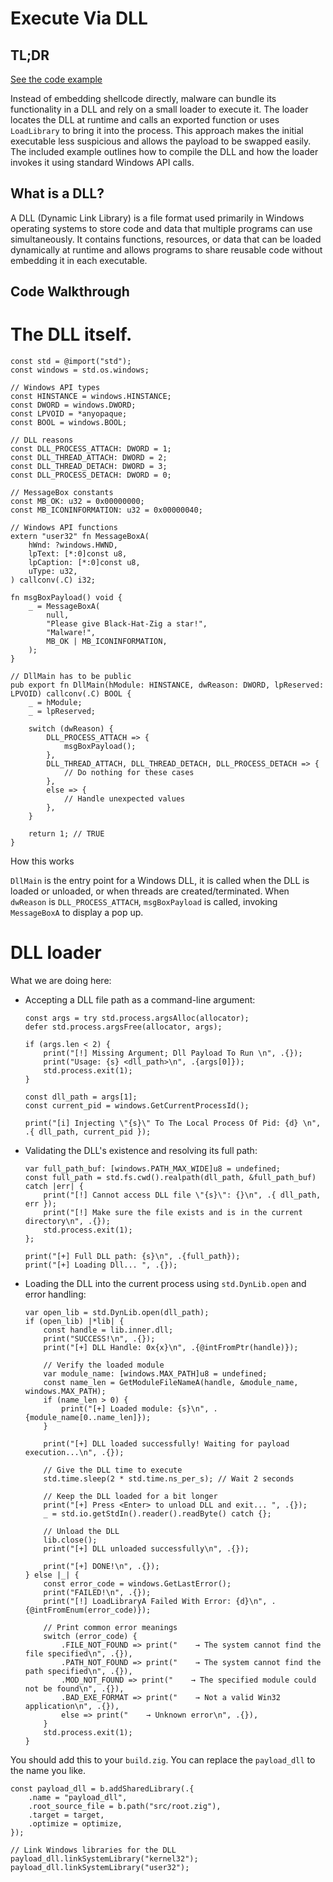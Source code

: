 # Execute Via DLL

## TL;DR

[See the code example](https://github.com/CX330Blake/Black-Hat-Zig/tree/main/src/Payload-Execution/dll)

Instead of embedding shellcode directly, malware can bundle its functionality in
a DLL and rely on a small loader to execute it. The loader locates the DLL at
runtime and calls an exported function or uses `LoadLibrary` to bring it into the
process. This approach makes the initial executable less suspicious and allows
the payload to be swapped easily. The included example outlines how to compile
the DLL and how the loader invokes it using standard Windows API calls.

## What is a DLL?
A DLL (Dynamic Link Library) is a file format used primarily in Windows operating systems to store code and data that multiple programs can use simultaneously. It contains functions, resources, or data that can be loaded dynamically at runtime and allows programs to share reusable code without embedding it in each executable.


## Code Walkthrough


# The DLL itself.

```zig title="root.zig"
const std = @import("std");
const windows = std.os.windows;

// Windows API types
const HINSTANCE = windows.HINSTANCE;
const DWORD = windows.DWORD;
const LPVOID = *anyopaque;
const BOOL = windows.BOOL;

// DLL reasons
const DLL_PROCESS_ATTACH: DWORD = 1;
const DLL_THREAD_ATTACH: DWORD = 2;
const DLL_THREAD_DETACH: DWORD = 3;
const DLL_PROCESS_DETACH: DWORD = 0;

// MessageBox constants
const MB_OK: u32 = 0x00000000;
const MB_ICONINFORMATION: u32 = 0x00000040;

// Windows API functions
extern "user32" fn MessageBoxA(
    hWnd: ?windows.HWND,
    lpText: [*:0]const u8,
    lpCaption: [*:0]const u8,
    uType: u32,
) callconv(.C) i32;

fn msgBoxPayload() void {
    _ = MessageBoxA(
        null,
        "Please give Black-Hat-Zig a star!",
        "Malware!",
        MB_OK | MB_ICONINFORMATION,
    );
}

// DllMain has to be public
pub export fn DllMain(hModule: HINSTANCE, dwReason: DWORD, lpReserved: LPVOID) callconv(.C) BOOL {
    _ = hModule;
    _ = lpReserved;

    switch (dwReason) {
        DLL_PROCESS_ATTACH => {
            msgBoxPayload();
        },
        DLL_THREAD_ATTACH, DLL_THREAD_DETACH, DLL_PROCESS_DETACH => {
            // Do nothing for these cases
        },
        else => {
            // Handle unexpected values
        },
    }

    return 1; // TRUE
}
```

How this works

`DllMain` is the entry point for a Windows DLL, it is called when the DLL is loaded or unloaded, or when threads are created/terminated. When `dwReason` is `DLL_PROCESS_ATTACH`,  `msgBoxPayload` is called, invoking `MessageBoxA` to display a pop up.


# DLL loader

What we are doing here:

- Accepting a DLL file path as a command-line argument:
    ```zig title="main.zig"
    const args = try std.process.argsAlloc(allocator);
    defer std.process.argsFree(allocator, args);

    if (args.len < 2) {
        print("[!] Missing Argument; Dll Payload To Run \n", .{});
        print("Usage: {s} <dll_path>\n", .{args[0]});
        std.process.exit(1);
    }

    const dll_path = args[1];
    const current_pid = windows.GetCurrentProcessId();

    print("[i] Injecting \"{s}\" To The Local Process Of Pid: {d} \n", .{ dll_path, current_pid });
    ```
- Validating the DLL's existence and resolving its full path:
    ```zig title="main.zig"
    var full_path_buf: [windows.PATH_MAX_WIDE]u8 = undefined;
    const full_path = std.fs.cwd().realpath(dll_path, &full_path_buf) catch |err| {
        print("[!] Cannot access DLL file \"{s}\": {}\n", .{ dll_path, err });
        print("[!] Make sure the file exists and is in the current directory\n", .{});
        std.process.exit(1);
    };

    print("[+] Full DLL path: {s}\n", .{full_path});
    print("[+] Loading Dll... ", .{});
    ```
- Loading the DLL into the current process using `std.DynLib.open` and error handling:
    ```zig title="main.zig"
    var open_lib = std.DynLib.open(dll_path);
    if (open_lib) |*lib| {
        const handle = lib.inner.dll;
        print("SUCCESS!\n", .{});
        print("[+] DLL Handle: 0x{x}\n", .{@intFromPtr(handle)});

        // Verify the loaded module
        var module_name: [windows.MAX_PATH]u8 = undefined;
        const name_len = GetModuleFileNameA(handle, &module_name, windows.MAX_PATH);
        if (name_len > 0) {
            print("[+] Loaded module: {s}\n", .{module_name[0..name_len]});
        }

        print("[+] DLL loaded successfully! Waiting for payload execution...\n", .{});

        // Give the DLL time to execute
        std.time.sleep(2 * std.time.ns_per_s); // Wait 2 seconds

        // Keep the DLL loaded for a bit longer
        print("[+] Press <Enter> to unload DLL and exit... ", .{});
        _ = std.io.getStdIn().reader().readByte() catch {};

        // Unload the DLL
        lib.close();
        print("[+] DLL unloaded successfully\n", .{});

        print("[+] DONE!\n", .{});
    } else |_| {
        const error_code = windows.GetLastError();
        print("FAILED!\n", .{});
        print("[!] LoadLibraryA Failed With Error: {d}\n", .{@intFromEnum(error_code)});

        // Print common error meanings
        switch (error_code) {
            .FILE_NOT_FOUND => print("    → The system cannot find the file specified\n", .{}),
            .PATH_NOT_FOUND => print("    → The system cannot find the path specified\n", .{}),
            .MOD_NOT_FOUND => print("    → The specified module could not be found\n", .{}),
            .BAD_EXE_FORMAT => print("    → Not a valid Win32 application\n", .{}),
            else => print("    → Unknown error\n", .{}),
        }
        std.process.exit(1);
    }
    ```

You should add this to your `build.zig`. You can replace the `payload_dll` to the name you like.

```zig title="build.zig"
const payload_dll = b.addSharedLibrary(.{
    .name = "payload_dll",
    .root_source_file = b.path("src/root.zig"),
    .target = target,
    .optimize = optimize,
});

// Link Windows libraries for the DLL
payload_dll.linkSystemLibrary("kernel32");
payload_dll.linkSystemLibrary("user32");
```
